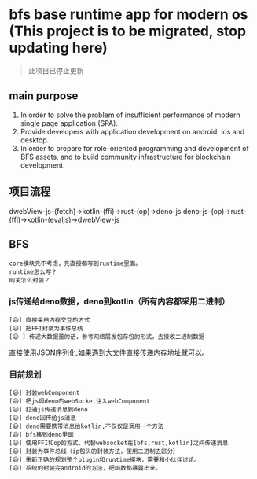 # bfs base runtime app for modern os (This project is to be migrated, stop updating here)

>此项目已停止更新

## main purpose

1. In order to solve the problem of insufficient performance of modern single page application (SPA).
2. Provide developers with application development on android, ios and desktop.
3. In order to prepare for role-oriented programming and development of BFS assets, and to build community infrastructure for blockchain development.

## 项目流程

dwebView-js-(fetch)->kotlin-(ffi)->rust-(op)->deno-js
deno-js-(op)->rust-(ffi)->kotlin-(evaljs)->dwebView-js

## BFS

    core模块先不考虑，先直接都写到runtime里面。
    runtime怎么写？
    网关怎么封装？

### js传递给deno数据，deno到kotlin（所有内容都采用二进制）

    [😃] 直接采用内存交互的方式
    [😃] 把FFI封装为事件总线
    [😃 ] 传递大数据量的话，参考网络层发包存包的形式，去接收二进制数据

 直接使用JSON序列化,如果遇到大文件直接传递内存地址就可以。

### 目前规划

    [😃] 封装webComponent
    [😃] 把js调deno的webSocket注入webComponent
    [😃] 打通js传递消息到deno
    [😃] deno回传给js消息
    [😃] deno需要携带消息给kotlin,不仅仅是调用一个方法
    [😃] bfs移到deno里面
    [😃] 使用FFI和op的方式，代替websocket在[bfs,rust,kotlin]之间传递消息
    [😃] 封装为事件总线（ip包头的封装方法，使用二进制去区分）
    [😃] 重新正确的规划整个plugin和runtime模块，需要和小伙伴讨论。
    [😃] 系统的封装完android的方法，把函数都暴露出来。
